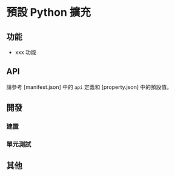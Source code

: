 # 預設 Python 擴充

<!-- 擴充的簡要介紹 -->

## 功能

<!-- 主要功能介紹 -->

- xxx 功能

## API

請參考 [manifest.json] 中的 `api` 定義和 [property.json] 中的預設值。

<!-- 如需額外介紹，可參考 API.md -->

## 開發

### 建置

<!-- 建置相依性和步驟 -->

### 單元測試

<!-- 如何對擴充進行單元測試 -->

## 其他

<!-- 其他相關資訊 -->
